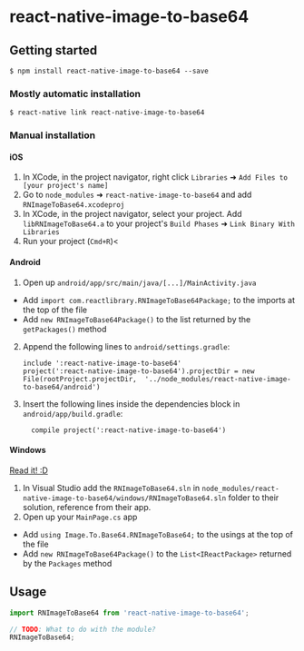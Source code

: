 
# react-native-image-to-base64

## Getting started

`$ npm install react-native-image-to-base64 --save`

### Mostly automatic installation

`$ react-native link react-native-image-to-base64`

### Manual installation


#### iOS

1. In XCode, in the project navigator, right click `Libraries` ➜ `Add Files to [your project's name]`
2. Go to `node_modules` ➜ `react-native-image-to-base64` and add `RNImageToBase64.xcodeproj`
3. In XCode, in the project navigator, select your project. Add `libRNImageToBase64.a` to your project's `Build Phases` ➜ `Link Binary With Libraries`
4. Run your project (`Cmd+R`)<

#### Android

1. Open up `android/app/src/main/java/[...]/MainActivity.java`
  - Add `import com.reactlibrary.RNImageToBase64Package;` to the imports at the top of the file
  - Add `new RNImageToBase64Package()` to the list returned by the `getPackages()` method
2. Append the following lines to `android/settings.gradle`:
  	```
  	include ':react-native-image-to-base64'
  	project(':react-native-image-to-base64').projectDir = new File(rootProject.projectDir, 	'../node_modules/react-native-image-to-base64/android')
  	```
3. Insert the following lines inside the dependencies block in `android/app/build.gradle`:
  	```
      compile project(':react-native-image-to-base64')
  	```

#### Windows
[Read it! :D](https://github.com/ReactWindows/react-native)

1. In Visual Studio add the `RNImageToBase64.sln` in `node_modules/react-native-image-to-base64/windows/RNImageToBase64.sln` folder to their solution, reference from their app.
2. Open up your `MainPage.cs` app
  - Add `using Image.To.Base64.RNImageToBase64;` to the usings at the top of the file
  - Add `new RNImageToBase64Package()` to the `List<IReactPackage>` returned by the `Packages` method


## Usage
```javascript
import RNImageToBase64 from 'react-native-image-to-base64';

// TODO: What to do with the module?
RNImageToBase64;
```
  
